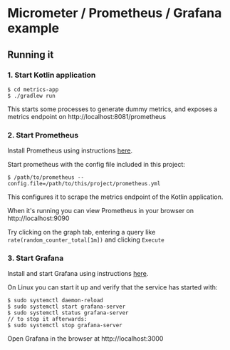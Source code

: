 # Micrometer / Prometheus / Grafana example

## Running it

### 1. Start Kotlin application

```
$ cd metrics-app
$ ./gradlew run
```

This starts some processes to generate dummy metrics, and exposes a metrics
endpoint on http://localhost:8081/prometheus

### 2. Start Prometheus

Install Prometheus using instructions [here][prometheus-getting-started].

Start prometheus with the config file included in this project:

```
$ /path/to/prometheus --config.file=/path/to/this/project/prometheus.yml
```

This configures it to scrape the metrics endpoint of the Kotlin application.

When it's running you can view Prometheus in your browser on
http://localhost:9090

Try clicking on the graph tab, entering a query like
`rate(random_counter_total[1m])` and clicking `Execute`

### 3. Start Grafana

Install and start Grafana using instructions [here][install-grafana].

On Linux you can start it up and verify that the service has started with:

```
$ sudo systemctl daemon-reload
$ sudo systemctl start grafana-server
$ sudo systemctl status grafana-server
// to stop it afterwards:
$ sudo systemctl stop grafana-server
```

Open Grafana in the browser at http://localhost:3000

[prometheus-getting-started]: https://prometheus.io/docs/prometheus/latest/getting_started/
[install-grafana]: https://grafana.com/docs/grafana/latest/installation/
